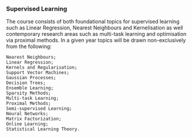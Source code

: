 ### Supervised Learning

The course consists of both foundational topics for supervised learning such as Linear Regression, Nearest Neighbours and Kernelisation as well contemporary research areas such as multi-task learning and optimisation via proximal methods. In a given year topics will be drawn non-exclusively from the following:

    Nearest Neighbours;
    Linear Regression;
    Kernels and Regularisation;
    Support Vector Machines;
    Gaussian Processes;
    Decision Trees;
    Ensemble Learning;
    Sparsity Methods;
    Multi-task Learning;
    Proximal Methods;
    Semi-supervised Learning;
    Neural Networks;
    Matrix Factorization;
    Online Learning;
    Statistical Learning Theory.


